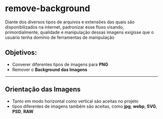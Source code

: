 # remove-background
Diante dos diversos tipos de arquivos e extensões
das quais são disponibilizados na internet, padronizar
esse fluxo visando, primordialmente, qualidade e manipulação dessas imagens
exigisse que o usuário tenha domínio de ferramentas de manipulação

## Objetivos:

- Converer diferentes tipos de imagens para **PNG**
- Remover o **Background das Imagens**

---
## Orientação das Imagens

- Tanto em modo horizontal como vertical são aceitas no projeto
- tipos diferentes de imagens também são aceitas, como **jpg**, **webp**, **SVG**, **PSD**, **RAW**

